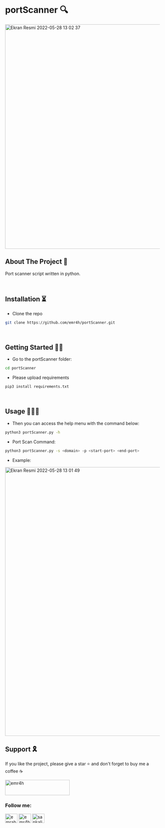 <h1 align="left">portScanner 🔍 </h1>

<img width="730" alt="Ekran Resmi 2022-05-28 13 02 37" src="https://user-images.githubusercontent.com/60710585/170820614-29baa5e4-caf6-4fe9-a99f-c3b27d230c5d.png">

 <!-- ABOUT THE PROJECT -->

<h2 align="left">About The Project 📰</h2>

Port scanner script written in python.

<br>
<!-- INSTALL -->
<h2 align="left">Installation ⏳</h2>

* Clone the repo
 
```sh
git clone https://github.com/emr4h/portScanner.git
```

<br>

<!-- GETTING STARTED -->
<h2 align="left">Getting Started 🕵️‍♂️</h2>

 * Go to the portScanner folder:
```sh
cd portScanner
```

 * Please upload requirements

```sh
pip3 install requirements.txt
```

<br>

<!-- USAGE EXAMPLES -->
<h2 align="left">Usage 👨🏻‍💻</h2>

* Then you can access the help menu with the command below:

```sh
python3 portScanner.py -h
```

* Port Scan Command:

```sh
python3 portScanner.py -s <domain> -p <start-port> <end-port>
```

* Example:
<img width="874" alt="Ekran Resmi 2022-05-28 13 01 49" src="https://user-images.githubusercontent.com/60710585/170820618-523365c1-7175-4fe0-af12-87a7fd8a2830.png">

<!-- Support -->
<h2 align="left">Support 🎗</h2>

If you like the project, please give a star ⭐️ and don't forget to buy me a coffee ☕️ 

<p align="left"><a href="https://www.buymeacoffee.com/emr4h"> <img src="https://cdn.buymeacoffee.com/buttons/v2/default-yellow.png" height="50" width="210" alt="emr4h" /></a></p>


<h3 align="left">Follow me:</h3>
<p align="left">
<a href="https://twitter.com/emrahyldrw" target="blank"><img align="center" src="https://raw.githubusercontent.com/rahuldkjain/github-profile-readme-generator/master/src/images/icons/Social/twitter.svg" alt="emrahyldrw" height="30" width="40" /></a>
<a href="https://linkedin.com/in/emr4h" target="blank"><img align="center" src="https://raw.githubusercontent.com/rahuldkjain/github-profile-readme-generator/master/src/images/icons/Social/linked-in-alt.svg" alt="emr4h" height="30" width="40" /></a>
<a href="https://instagram.com/sapkalihacker" target="blank"><img align="center" src="https://raw.githubusercontent.com/rahuldkjain/github-profile-readme-generator/master/src/images/icons/Social/instagram.svg" alt="sapkalihacker" height="30" width="40" /></a>
</p>

















